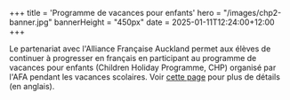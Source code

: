 +++
title = 'Programme de vacances pour enfants'
hero = "/images/chp2-banner.jpg"
bannerHeight = "450px"
date = 2025-01-11T12:24:00+12:00
+++

Le partenariat avec l'Alliance Française Auckland permet aux élèves de continuer à progresser en français en participant au programme de vacances pour enfants (Children Holiday Programme, CHP) organisé par l'AFA pendant les vacances scolaires. Voir [cette page](https://www.alliance-francaise.co.nz/learn-french/kids-and-teenagers/children-holiday-programme/) pour plus de détails (en anglais).
